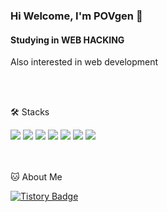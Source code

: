 ### Hi Welcome, I'm POVgen 👋


#### Studying in WEB HACKING    
Also interested in web development

<br></br>

🛠️ Stacks

<img src="https://img.shields.io/badge/Python-3766AB?style=flat-square&logo=Python&logoColor=white"/> 
<img src="https://img.shields.io/badge/Java-007396?style=flat-square&logo=Java&logoColor=white"/> 
<img src="https://img.shields.io/badge/JavaScript-F7DF1E?style=flat-square&logo=JavaScript&logoColor=white"/> 
<img src="https://img.shields.io/badge/C-A8B9CC?style=flat-square&logo=C&logoColor=white"/> 
<img src="https://img.shields.io/badge/MySQL-4479A1?style=flat-square&logo=MySQL&logoColor=white"/> 
<img src="https://img.shields.io/badge/C-A8B9CC?style=flat-square&logo=C&logoColor=white"/> 
<img src="https://img.shields.io/badge/PHP-777BB4?style=flat-square&logo=PHP&logoColor=white"/>

<br></br>
🐱 About Me

[![Tistory Badge](https://img.shields.io/badge/Tistory-000000?style=flat-square&logo=Tistory&logoColor=white&link=mailto:https://lovflag.tistory.com)](https://lovflag.tistory.com)



<!-- 🏆 Awards
|Competition|Prize|Date|
|------|---|---|
||
|| -->
